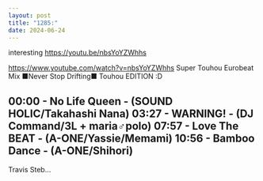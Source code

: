 ```yaml
---
layout: post
title: "1285:"
date: 2024-06-24
---
```


interesting
https://youtu.be/nbsYoYZWhhs

https://www.youtube.com/watch?v=nbsYoYZWhhs
Super Touhou Eurobeat Mix
■Never Stop Drifting■ Touhou EDITION :D

00:00 - No Life Queen - (SOUND HOLIC/Takahashi Nana)
03:27 - WARNING! - (DJ Command/3L + maria♂polo)
07:57 - Love The BEAT - (A-ONE/Yassie/Memami)
10:56 - Bamboo Dance - (A-ONE/Shihori)
-----------------------------------------------------------------------------------------------------------

Travis Steb...
